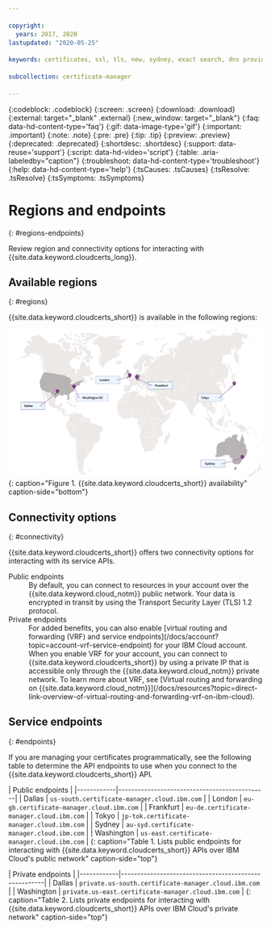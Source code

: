 ```yaml
---

copyright:
  years: 2017, 2020
lastupdated: "2020-05-25"

keywords: certificates, ssl, tls, new, sydney, exact search, dns provider, lets encrypt, renew certificate, order certificates

subcollection: certificate-manager

---
```


{:codeblock: .codeblock}
{:screen: .screen}
{:download: .download}
{:external: target="_blank" .external}
{:new_window: target="_blank"}
{:faq: data-hd-content-type='faq'}
{:gif: data-image-type='gif'}
{:important: .important}
{:note: .note}
{:pre: .pre}
{:tip: .tip}
{:preview: .preview}
{:deprecated: .deprecated}
{:shortdesc: .shortdesc}
{:support: data-reuse='support'}
{:script: data-hd-video='script'}
{:table: .aria-labeledby="caption"}
{:troubleshoot: data-hd-content-type='troubleshoot'}
{:help: data-hd-content-type='help'}
{:tsCauses: .tsCauses}
{:tsResolve: .tsResolve}
{:tsSymptoms: .tsSymptoms}




# Regions and endpoints
{: #regions-endpoints}

Review region and connectivity options for interacting with {{site.data.keyword.cloudcerts_long}}.

## Available regions
{: #regions}

{{site.data.keyword.cloudcerts_short}} is available in the following regions:

![Visual representation of the availability of the service. The image is a map with pin points in the locations in which the service is available. If you are unable to view this image, see the table in the service endpoints section for a complete list.](images/world-map.svg){: caption="Figure 1. {{site.data.keyword.cloudcerts_short}} availability" caption-side="bottom"}

## Connectivity options
{: #connectivity}

{{site.data.keyword.cloudcerts_short}} offers two connectivity options for interacting with its service APIs.

<dl>
  <dt>Public endpoints</dt>
    <dd>By default, you can connect to resources in your account over the {{site.data.keyword.cloud_notm}} public network. Your data is encrypted in transit by using the Transport Security Layer (TLS) 1.2 protocol.
    </dd>
  <dt>Private endpoints</dt>
    <dd>For added benefits, you can also enable [virtual routing and forwarding (VRF) and service endpoints](/docs/account?topic=account-vrf-service-endpoint) for your IBM Cloud account. When you enable VRF for your account, you can connect to {{site.data.keyword.cloudcerts_short}} by using a private IP that is accessible only through the {{site.data.keyword.cloud_notm}} private network. To learn more about VRF, see [Virtual routing and forwarding on {{site.data.keyword.cloud_notm}}](/docs/resources?topic=direct-link-overview-of-virtual-routing-and-forwarding-vrf-on-ibm-cloud).
    </dd>
</dl>

## Service endpoints
{: #endpoints}

If you are managing your certificates programmatically, see the following table to determine the API endpoints to use when you connect to the {{site.data.keyword.cloudcerts_short}} API.

| Public endpoints                                          |
|------------|----------------------------------------------|
| Dallas     | `us-south.certificate-manager.cloud.ibm.com` |
| London     | `eu-gb.certificate-manager.cloud.ibm.com`    |
| Frankfurt  | `eu-de.certificate-manager.cloud.ibm.com`    |
| Tokyo      | `jp-tok.certificate-manager.cloud.ibm.com`   |
| Sydney     | `au-syd.certificate-manager.cloud.ibm.com`   |
| Washington | `us-east.certificate-manager.cloud.ibm.com`  |
{: caption="Table 1. Lists public endpoints for interacting with {{site.data.keyword.cloudcerts_short}} APIs over IBM Cloud's public network" caption-side="top"}


| Private endpoints                                                 |
|------------|------------------------------------------------------|
| Dallas     | `private.us-south.certificate-manager.cloud.ibm.com` |
| Washington | `private.us-east.certificate-manager.cloud.ibm.com`  |
{: caption="Table 2. Lists private endpoints for interacting with {{site.data.keyword.cloudcerts_short}} APIs over IBM Cloud's private network" caption-side="top"}



